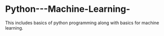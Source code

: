 # Python---Machine-Learning-
This includes basics of python programming along with basics for machine learning.
